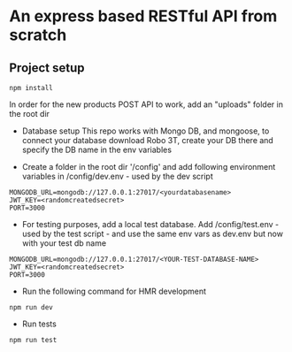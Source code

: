 # An express based RESTful API from scratch

## Project setup
```
npm install
```
In order for the new products POST API to work, add an "uploads" folder in the root dir

* Database setup
This repo works with Mongo DB, and mongoose, to connect your database download Robo 3T, create your DB there and specify the DB name in the env variables

* Create a folder in the root dir '/config' and add following environment variables in /config/dev.env - used by the dev script
```
MONGODB_URL=mongodb://127.0.0.1:27017/<yourdatabasename>
JWT_KEY=<randomcreatedsecret>
PORT=3000
```
* For testing purposes, add a local test database. Add /config/test.env - used by the test script - and use the same env vars as dev.env but now with your test db name
```
MONGODB_URL=mongodb://127.0.0.1:27017/<YOUR-TEST-DATABASE-NAME>
JWT_KEY=<randomcreatedsecret>
PORT=3000
```

* Run the following command for HMR development
```
npm run dev
```

* Run tests
```
npm run test
```
